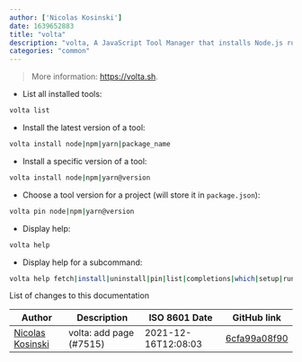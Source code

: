 ```yaml
---
author: ['Nicolas Kosinski']
date: 1639652883
title: "volta"
description: "volta, A JavaScript Tool Manager that installs Node.js runtimes, npm and Yarn package managers, or any binaries from npm."
categories: "common"
---
```

> More information: <https://volta.sh>.

- List all installed tools:

```bash
volta list
```

- Install the latest version of a tool:

```bash
volta install node|npm|yarn|package_name
```

- Install a specific version of a tool:

```bash
volta install node|npm|yarn@version
```

- Choose a tool version for a project (will store it in `package.json`):

```bash
volta pin node|npm|yarn@version
```

- Display help:

```bash
volta help
```

- Display help for a subcommand:

```bash
volta help fetch|install|uninstall|pin|list|completions|which|setup|run|help
```
List of changes to this documentation


Author | Description | ISO 8601 Date | GitHub link
------|-----|-----|-----
[Nicolas Kosinski](mailto:nicokosi@users.noreply.github.com) | volta: add page (#7515) | 2021-12-16T12:08:03 | [6cfa99a08f90](https://github.com/tldr-pages/tldr/commit/6cfa99a08f9000a1b7dbe8a8f49c6d521a2b1640)

